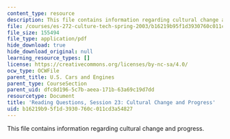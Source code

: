```yaml
---
content_type: resource
description: This file contains information regarding cultural change and progress.
file: /courses/es-272-culture-tech-spring-2003/b16219b95f1d3930760c011cd3a54827_MITES_272S03_q23.pdf
file_size: 155494
file_type: application/pdf
hide_download: true
hide_download_original: null
learning_resource_types: []
license: https://creativecommons.org/licenses/by-nc-sa/4.0/
ocw_type: OCWFile
parent_title: U.S. Cars and Engines
parent_type: CourseSection
parent_uid: dfc8d196-5c7b-aeea-171b-63a69c19d7dd
resourcetype: Document
title: 'Reading Questions, Session 23: Cultural Change and Progress'
uid: b16219b9-5f1d-3930-760c-011cd3a54827
---
```

This file contains information regarding cultural change and progress.